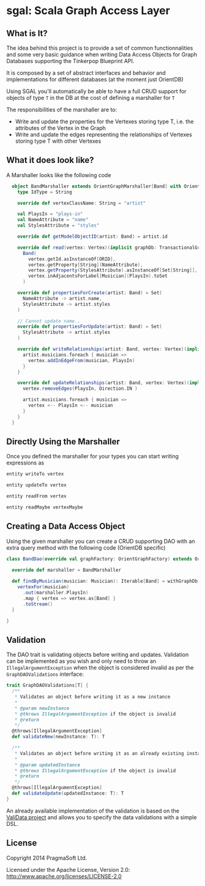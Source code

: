 # sgal: Scala Graph Access Layer

## What is It?

The idea behind this project is to provide a set of common functionnalities and some very basic guidance when writing 
Data Access Objects for Graph Databases supporting the Tinkerpop Blueprint API.

It is composed by a set of abstract interfaces and behavior and implementations for different databases 
(at the moment just OrientDB)


Using SGAL you'll automatically be able to have a full CRUD support for objects of type `T` in the DB at the cost of 
defining a marshaller for `T`

The responsibilities of the marshaller are to:

- Write and update the properties for the Vertexes storing type T, i.e. the attributes of the Vertex in the Graph
- Write and update the edges representing the relationships of Vertexes storing type T with other Vertexes

## What it does look like?

A Marshaller looks like the following code 

```scala
  object BandMarshaller extends OrientGraphMarshaller[Band] with OrientDBBasicConversions {
    type IdType = String

    override def vertexClassName: String = "artist"

    val PlaysIn = "plays-in"
    val NameAttribute = "name"
    val StylesAttribute = "styles"

    override def getModelObjectID(artist: Band) = artist.id

    override def read(vertex: Vertex)(implicit graphDb: TransactionalGraph): Band =
      Band(
        vertex.getId.asInstanceOf[ORID],
        vertex.getProperty[String](NameAttribute),
        vertex.getProperty(StylesAttribute).asInstanceOf[Set[String]],
        vertex.inAdjacentsForLabel[Musician](PlaysIn).toSet
      )

    override def propertiesForCreate(artist: Band) = Set(
      NameAttribute -> artist.name,
      StylesAttribute -> artist.styles
    )

    // Cannot update name..
    override def propertiesForUpdate(artist: Band) = Set(
      StylesAttribute -> artist.styles
    )

    override def writeRelationships(artist: Band, vertex: Vertex)(implicit graphDb: TransactionalGraph) = {
      artist.musicians.foreach { musician =>
        vertex.addInEdgeFrom(musician, PlaysIn)
      }
    }

    override def updateRelationships(artist: Band, vertex: Vertex)(implicit graphDb: TransactionalGraph) = {
      vertex.removeEdges(PlaysIn, Direction.IN )

      artist.musicians.foreach { musician =>
        vertex <-- PlaysIn <-- musician
      }
    }
  }
```

## Directly Using the Marshaller

Once you defined the marshaller for your types you can start writing expressions as 
 
```scala
entity writeTo vertex

entity updateTo vertex

entity readFrom vertex

entity readMaybe vertexMaybe
```

## Creating a Data Access Object

Using the given marshaller you can create a CRUD supporting DAO with an extra query method with the following code (OrientDB specific)

```scala
class BandDao(override val graphFactory: OrientGraphFactory) extends OrientDbDAO[Band] with OrientIndexNamingSupport with OrientDBBasicConversions with NoValidations[Band] {

  override def marshaller = BandMarshaller
  
  def findByMusician(musician: Musician): Iterable[Band] = withGraphDb { implicit db =>
    vertexFor(musician)
      .out(marshaller.PlaysIn)
      .map { vertex => vertex.as[Band] }
      .toStream()
  }

}
```

## Validation

The DAO trait is validating objects before writing and updates. Validation can be implemented as you wish and only need to throw an 
`IllegalArgumentException` when the object is considered invalid as per the `GraphDAOValidations` interface:

```scala
trait GraphDAOValidations[T] {
  /**
   * Validates an object before writing it as a new instance
   * 
   * @param newInstance
   * @throws IllegalArgumentException if the object is invalid
   * @return
   */
  @throws[IllegalArgumentException]
  def validateNew(newInstance: T): T

  /**
   * Validates an object before writing it as an already existing instance
   *
   * @param updatedInstance
   * @throws IllegalArgumentException if the object is invalid
   * @return
   */
  @throws[IllegalArgumentException]
  def validateUpdate(updatedInstance: T): T
}
```

An already available implementation of the validation is based on the [ValiData project](https://github.com/galarragas/ValiData)
and allows you to specify the data validations with a simple DSL.

## License

Copyright 2014 PragmaSoft Ltd.

Licensed under the Apache License, Version 2.0: http://www.apache.org/licenses/LICENSE-2.0